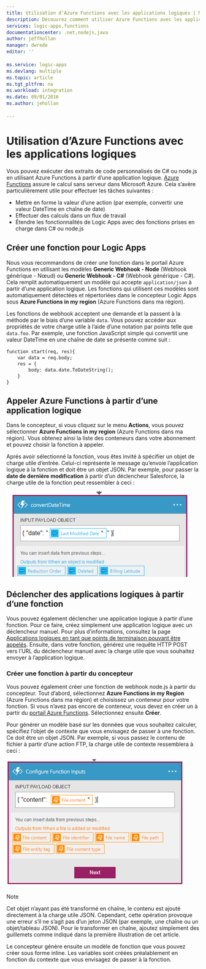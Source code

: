 ```yaml
---
title: Utilisation d’Azure Functions avec les applications logiques | Microsoft Docs
description: Découvrez comment utiliser Azure Functions avec les applications logiques
services: logic-apps,functions
documentationcenter: .net,nodejs,java
author: jeffhollan
manager: dwrede
editor: ''

ms.service: logic-apps
ms.devlang: multiple
ms.topic: article
ms.tgt_pltfrm: na
ms.workload: integration
ms.date: 09/01/2016
ms.author: jehollan

---
```

# Utilisation d’Azure Functions avec les applications logiques
Vous pouvez exécuter des extraits de code personnalisés de C# ou node.js en utilisant Azure Functions à partir d’une application logique. [Azure Functions](../azure-functions/functions-overview.md) assure le calcul sans serveur dans Microsoft Azure. Cela s’avère particulièrement utile pour effectuer les tâches suivantes :

* Mettre en forme la valeur d’une action (par exemple, convertir une valeur DateTime en chaîne de date)
* Effectuer des calculs dans un flux de travail
* Étendre les fonctionnalités de Logic Apps avec des fonctions prises en charge dans C# ou node.js

## Créer une fonction pour Logic Apps
Nous vous recommandons de créer une fonction dans le portail Azure Functions en utilisant les modèles **Generic Webhook - Node** (Webhook générique - Nœud) ou **Generic Webhook - C#** (Webhook générique - C#). Cela remplit automatiquement un modèle qui accepte `application/json` à partir d’une application logique. Les fonctions qui utilisent ces modèles sont automatiquement détectées et répertoriées dans le concepteur Logic Apps sous **Azure Functions in my region** (Azure Functions dans ma région).

Les fonctions de webhook acceptent une demande et la passent à la méthode par le biais d’une variable `data`. Vous pouvez accéder aux propriétés de votre charge utile à l’aide d’une notation par points telle que `data.foo`. Par exemple, une fonction JavaScript simple qui convertit une valeur DateTime en une chaîne de date se présente comme suit :

```
function start(req, res){
    var data = req.body;
    res = {
        body: data.date.ToDateString();
    }
}
```

## Appeler Azure Functions à partir d’une application logique
Dans le concepteur, si vous cliquez sur le menu **Actions**, vous pouvez sélectionner **Azure Functions in my region** (Azure Functions dans ma région). Vous obtenez ainsi la liste des conteneurs dans votre abonnement et pouvez choisir la fonction à appeler.

Après avoir sélectionné la fonction, vous êtes invité à spécifier un objet de charge utile d’entrée. Celui-ci représente le message qu’envoie l’application logique à la fonction et doit être un objet JSON. Par exemple, pour passer la **date de dernière modification** à partir d’un déclencheur Salesforce, la charge utile de la fonction peut ressembler à ceci :

![Date de dernière modification][1]

## Déclencher des applications logiques à partir d’une fonction
Vous pouvez également déclencher une application logique à partir d’une fonction. Pour ce faire, créez simplement une application logique avec un déclencheur manuel. Pour plus d’informations, consultez la page [Applications logiques en tant que points de terminaison pouvant être appelés](app-service-logic-http-endpoint.md). Ensuite, dans votre fonction, générez une requête HTTP POST vers l’URL du déclencheur manuel avec la charge utile que vous souhaitez envoyer à l’application logique.

### Créer une fonction à partir du concepteur
Vous pouvez également créer une fonction de webhook node.js à partir du concepteur. Tout d’abord, sélectionnez **Azure Functions in my Region** (Azure Functions dans ma région) et choisissez un conteneur pour votre fonction. Si vous n’avez pas encore de conteneur, vous devez en créer un à partir du [portail Azure Functions](https://functions.azure.com/signin). Sélectionnez ensuite **Créer**.

Pour générer un modèle basé sur les données que vous souhaitez calculer, spécifiez l’objet de contexte que vous envisagez de passer à une fonction. Ce doit être un objet JSON. Par exemple, si vous passez le contenu de fichier à partir d’une action FTP, la charge utile de contexte ressemblera à ceci :

![Charge utile de contexte][2]

> [!NOTE]
> Cet objet n’ayant pas été transformé en chaîne, le contenu est ajouté directement à la charge utile JSON. Cependant, cette opération provoque une erreur s’il ne s’agit pas d’un jeton JSON (par exemple, une chaîne ou un objet/tableau JSON). Pour le transformer en chaîne, ajoutez simplement des guillemets comme indiqué dans la première illustration de cet article.
> 
> 

Le concepteur génère ensuite un modèle de fonction que vous pouvez créer sous forme inline. Les variables sont créées préalablement en fonction du contexte que vous envisagez de passer à la fonction.

<!--Image references-->
[1]: ./media/app-service-logic-azure-functions/callFunction.png
[2]: ./media/app-service-logic-azure-functions/createFunction.png

<!---HONumber=AcomDC_0907_2016-->